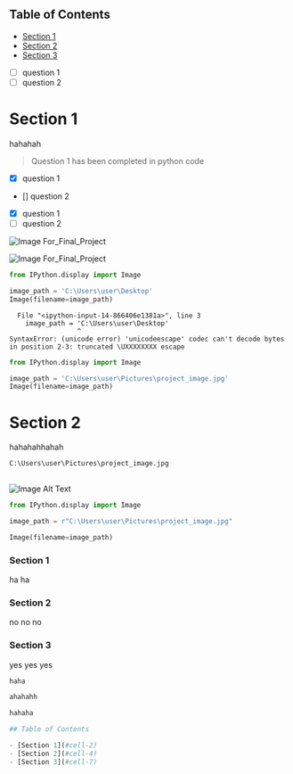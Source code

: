 ## Table of Contents

- [Section 1](#cell-3)
- [Section 2](#cell-10)
- [Section 3](#cell-11)


- [ ] question 1
- [ ] question 2

# Section 1
hahahah

> Question 1 has been completed in python code

- [x] question 1
- [] question 2

- [x] question 1
- [ ] question 2

![Image For_Final_Project](C:\Users\user\Desktop)


![Image For_Final_Project](C:\Users\YourUsername\Desktop\Pictures\my_image.png)


```python
from IPython.display import Image

image_path = 'C:\Users\user\Desktop'  
Image(filename=image_path)

```


      File "<ipython-input-14-866406e1381a>", line 3
        image_path = 'C:\Users\user\Desktop'
                     ^
    SyntaxError: (unicode error) 'unicodeescape' codec can't decode bytes in position 2-3: truncated \UXXXXXXXX escape
    



```python
from IPython.display import Image

image_path = 'C:\Users\user\Pictures\project_image.jpg'  
Image(filename=image_path)

```

# Section 2
hahahahhahah



```python
C:\Users\user\Pictures\project_image.jpg
    
```

![Image Alt Text](/Users/user/Pictures/project_image.jpg)



```python
from IPython.display import Image

image_path = r"C:\Users\user\Pictures\project_image.jpg"

Image(filename=image_path)

```

### Section 1
 ha ha

### Section 2
no no no

### Section 3
yes yes yes


```python
haha

```


```python
ahahahh
```


```python
hahaha
```


```python
## Table of Contents

- [Section 1](#cell-2)
- [Section 2](#cell-4)
- [Section 3](#cell-7)

```
